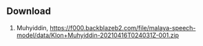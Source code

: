 ## Download

1. Muhyiddin, https://f000.backblazeb2.com/file/malaya-speech-model/data/Klon+Muhyiddin-20210416T024031Z-001.zip